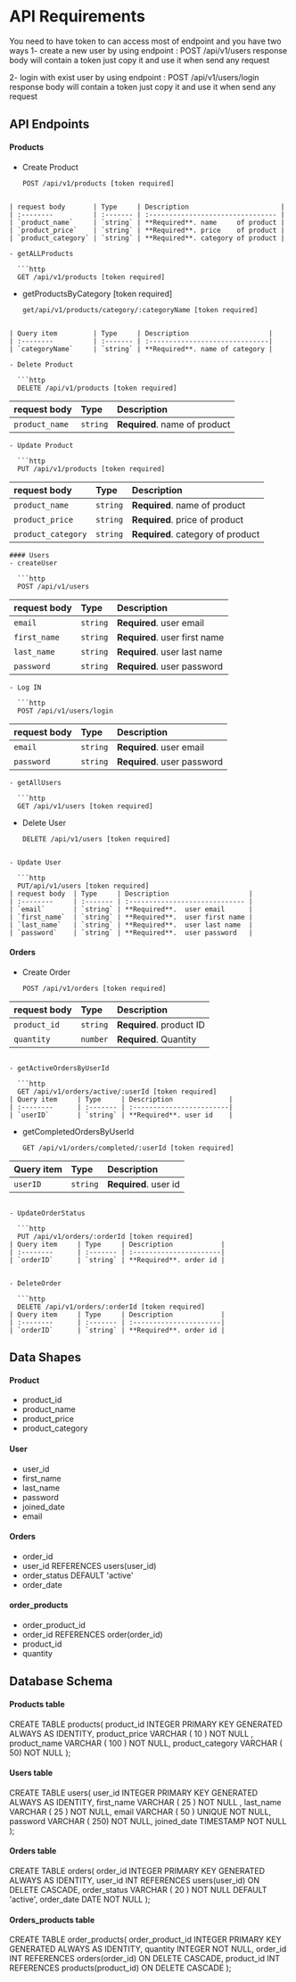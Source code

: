 # API Requirements

You need to have token to can access most of endpoint and you have two ways
1- create a new user by using endpoint :  POST /api/v1/users
 response body will contain a token just copy it and use it when send any request

2- login with exist user by using endpoint :  POST /api/v1/users/login
response body will contain a token just copy it and use it when send any request

## API Endpoints

#### Products
- Create Product

  ```http
  POST /api/v1/products [token required]
```

| request body       | Type     | Description                       |
| :--------          | :------- | :-------------------------------- |
| `product_name`     | `string` | **Required**. name     of product |
| `product_price`    | `string` | **Required**. price    of product |
| `product_category` | `string` | **Required**. category of product |

- getALLProducts

  ```http
  GET /api/v1/products [token required]
```
- getProductsByCategory [token required]

  ```http
  get/api/v1/products/category/:categoryName [token required]
```

| Query item         | Type     | Description                    |
| :--------          | :------- | :------------------------------|
| `categoryName`     | `string` | **Required**. name of category |

- Delete Product

  ```http
  DELETE /api/v1/products [token required]
```

| request body       | Type     | Description                       |
| :--------          | :------- | :-------------------------------- |
| `product_name`     | `string` | **Required**. name     of product |

```
- Update Product

  ```http
  PUT /api/v1/products [token required]
```

| request body       | Type     | Description                       |
| :--------          | :------- | :-------------------------------- |
| `product_name`     | `string` | **Required**. name     of product |
| `product_price`    | `string` | **Required**. price    of product |
| `product_category` | `string` | **Required**. category of product |

```
#### Users
- createUser 

  ```http
  POST /api/v1/users 
```

| request body  | Type     | Description                    |
| :--------     | :------- | :----------------------------- |
| `email`       | `string` | **Required**.  user email      |
| `first_name`  | `string` | **Required**.  user first name |
| `last_name`   | `string` | **Required**.  user last name  |
| `password`    | `string` | **Required**.  user password   |

```
- Log IN

  ```http
  POST /api/v1/users/login
```

| request body  | Type     | Description                    |
| :--------     | :------- | :----------------------------- |
| `email`       | `string` | **Required**.  user email      |
| `password`    | `string` | **Required**.  user password   |
```
- getAllUsers

  ```http
  GET /api/v1/users [token required]
```
- Delete User

  ```http
  DELETE /api/v1/users [token required]
```

- Update User

  ```http
  PUT/api/v1/users [token required]
| request body  | Type     | Description                    |
| :--------     | :------- | :----------------------------- |
| `email`       | `string` | **Required**.  user email      |
| `first_name`  | `string` | **Required**.  user first name |
| `last_name`   | `string` | **Required**.  user last name  |
| `password`    | `string` | **Required**.  user password   |
```

#### Orders

- Create Order

  ```http
  POST /api/v1/orders [token required]
| request body  | Type     | Description               |
| :--------     | :------- | :-------------------------|
| `product_id`  | `string` | **Required**.  product ID |
| `quantity`    | `number` | **Required**.  Quantity   |
```

- getActiveOrdersByUserId

  ```http
  GET /api/v1/orders/active/:userId [token required]
| Query item     | Type     | Description              |
| :--------      | :------- | :------------------------|
| `userID`       | `string` | **Required**. user id    |

```

- getCompletedOrdersByUserId

  ```http
  GET /api/v1/orders/completed/:userId [token required]
| Query item     | Type     | Description              |
| :--------      | :------- | :------------------------|
| `userID`       | `string` | **Required**. user id    |

```

- UpdateOrderStatus

  ```http
  PUT /api/v1/orders/:orderId [token required]
| Query item     | Type     | Description            |
| :--------      | :------- | :----------------------|
| `orderID`      | `string` | **Required**. order id |


- DeleteOrder

  ```http
  DELETE /api/v1/orders/:orderId [token required]
| Query item     | Type     | Description            |
| :--------      | :------- | :----------------------|
| `orderID`      | `string` | **Required**. order id |
```

## Data Shapes
#### Product
- product_id
- product_name 
- product_price 
- product_category 

#### User
- user_id
- first_name 
- last_name
- password
- joined_date 
- email 
#### Orders
- order_id 
- user_id REFERENCES users(user_id)
- order_status  DEFAULT 'active'
- order_date  
#### order_products
- order_product_id
- order_id REFERENCES order(order_id) 
- product_id  
- quantity 

## Database Schema

#### Products table
CREATE TABLE products(
product_id INTEGER PRIMARY KEY GENERATED ALWAYS AS IDENTITY,
product_price VARCHAR ( 10 ) NOT NULL ,
product_name VARCHAR ( 100 ) NOT NULL,
product_category VARCHAR ( 50) NOT NULL	
);

#### Users table
CREATE TABLE users(
user_id INTEGER PRIMARY KEY GENERATED ALWAYS AS IDENTITY,
first_name VARCHAR ( 25 ) NOT NULL ,
last_name VARCHAR ( 25 ) NOT NULL,
email VARCHAR ( 50 ) UNIQUE NOT NULL,
password VARCHAR ( 250) NOT NULL,
joined_date TIMESTAMP  NOT NULL
);


#### Orders table
CREATE TABLE orders(
order_id INTEGER PRIMARY KEY GENERATED ALWAYS AS IDENTITY,
user_id INT REFERENCES users(user_id) ON DELETE CASCADE,
order_status VARCHAR ( 20 ) NOT NULL DEFAULT 'active',
order_date DATE  NOT NULL
);

#### Orders_products table
CREATE TABLE order_products(
order_product_id INTEGER PRIMARY KEY GENERATED ALWAYS AS IDENTITY,
quantity INTEGER NOT NULL,
order_id INT REFERENCES orders(order_id) ON DELETE CASCADE,
product_id INT REFERENCES products(product_id) ON DELETE CASCADE
);

